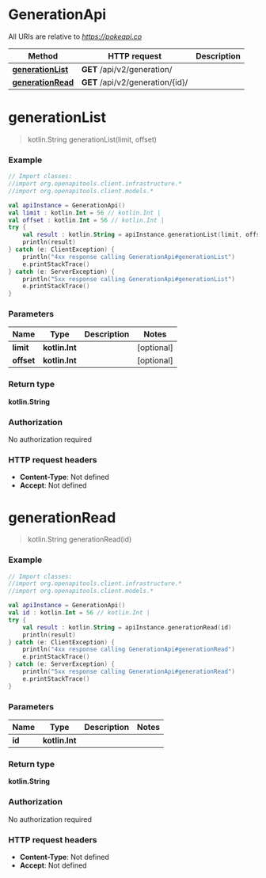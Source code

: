 # GenerationApi

All URIs are relative to *https://pokeapi.co*

Method | HTTP request | Description
------------- | ------------- | -------------
[**generationList**](GenerationApi.md#generationList) | **GET** /api/v2/generation/ | 
[**generationRead**](GenerationApi.md#generationRead) | **GET** /api/v2/generation/{id}/ | 


<a name="generationList"></a>
# **generationList**
> kotlin.String generationList(limit, offset)



### Example
```kotlin
// Import classes:
//import org.openapitools.client.infrastructure.*
//import org.openapitools.client.models.*

val apiInstance = GenerationApi()
val limit : kotlin.Int = 56 // kotlin.Int | 
val offset : kotlin.Int = 56 // kotlin.Int | 
try {
    val result : kotlin.String = apiInstance.generationList(limit, offset)
    println(result)
} catch (e: ClientException) {
    println("4xx response calling GenerationApi#generationList")
    e.printStackTrace()
} catch (e: ServerException) {
    println("5xx response calling GenerationApi#generationList")
    e.printStackTrace()
}
```

### Parameters

Name | Type | Description  | Notes
------------- | ------------- | ------------- | -------------
 **limit** | **kotlin.Int**|  | [optional]
 **offset** | **kotlin.Int**|  | [optional]

### Return type

**kotlin.String**

### Authorization

No authorization required

### HTTP request headers

 - **Content-Type**: Not defined
 - **Accept**: Not defined

<a name="generationRead"></a>
# **generationRead**
> kotlin.String generationRead(id)



### Example
```kotlin
// Import classes:
//import org.openapitools.client.infrastructure.*
//import org.openapitools.client.models.*

val apiInstance = GenerationApi()
val id : kotlin.Int = 56 // kotlin.Int | 
try {
    val result : kotlin.String = apiInstance.generationRead(id)
    println(result)
} catch (e: ClientException) {
    println("4xx response calling GenerationApi#generationRead")
    e.printStackTrace()
} catch (e: ServerException) {
    println("5xx response calling GenerationApi#generationRead")
    e.printStackTrace()
}
```

### Parameters

Name | Type | Description  | Notes
------------- | ------------- | ------------- | -------------
 **id** | **kotlin.Int**|  |

### Return type

**kotlin.String**

### Authorization

No authorization required

### HTTP request headers

 - **Content-Type**: Not defined
 - **Accept**: Not defined

